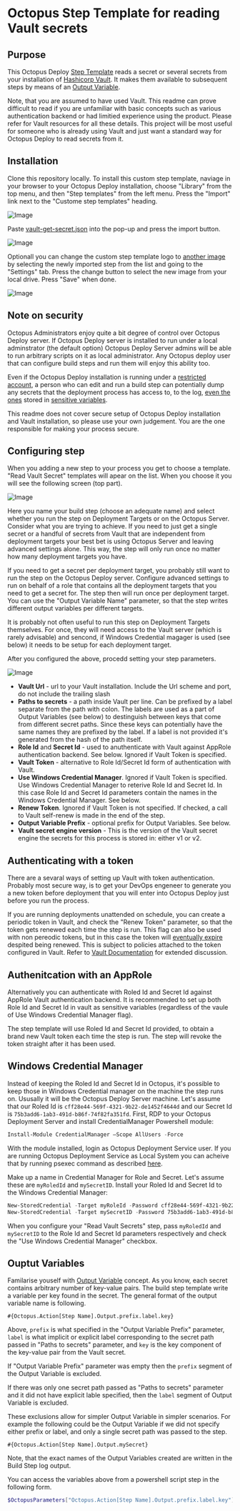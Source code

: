 # Octopus Step Template for reading Vault secrets

## Purpose

This Octopus Deploy [Step Template](https://octopus.com/docs/deploying-applications/step-templates) reads a secret or several secrets from your installation of [Hashicorp Vault](https://www.vaultproject.io). It makes them available to subsequent steps by means of an [Output Variable](https://octopus.com/docs/deploying-applications/variables/output-variables).

Note, that you are assumed to have used Vault. This readme can prove difficult to read if you are unfamiliar with basic concepts such as various authentication backend or had limitied experience using the product. Please refer for Vault resources for all these details. This project will be most useful for someone who is already using Vault and just want a standard way for Octopus Deploy to read secrets from it.

## Installation

Clone this repository locally. To install this custom step template, naviage in your browser to your Octopus Deploy installation, choose "Library" from the top menu, and then "Step templates" from the left menu. Press the "Import" link next to the "Custome step templates" heading.

![Image](images/Import1.png)

Paste [vault-get-secret.json](vault-get-secret.json) into the pop-up and press the import button.

![Image](images/Import2.png)

Optionall you can change the custom step template logo to [another image](vault.png) by selecting the newly imported step from the list and going to the "Settings" tab. Press the change button to select the new image from your local drive. Press "Save" when done.

![Image](images/ChangeLogo.png)

## Note on security

Octopus Administrators enjoy quite a bit degree of control over Octopus Deploy server. If Octopus Deploy server is installed to run under a local adminstrator (the default option) Octopus Deploy Server admins will be able to run arbitrary scripts on it as local administrator. Any Octopus deploy user that can configure build steps and run them will enjoy this ability too.

Even if the Octopus Deploy installation is running under a [restricted account](https://octopus.com/docs/installation/installing-octopus/permissions-required-for-the-octopus-windows-service), a person who can edit and run a build step can potentially dump any secrets that the deployment process has access to, to the log, [even the ones](https://www.squirrelistic.com/blog/how_to_display_value_of_sensitive_variable_in_octopus_deploy) stored in [sensitive variables](https://octopus.com/docs/deploying-applications/variables/sensitive-variables).

This readme does not cover secure setup of Octopus Deploy installation and Vault installation, so please use your own judgement. You are the one responsible for making your process secure.

## Configuring step

When you adding a new  step to your process you get to choose a template. "Read Vault Secret" templates will apear on the list. When you choose it you will see the following screen (top part).

![Image](images/CreatingStep.png)

Here you name your build step (choose an adequate name) and select whether you run the step on Deployment Targets or on the Octopus Server. Consider what you are trying to achieve. If you need to just get a single secret or a handful of secrets from Vault that are independent from deployment targets your best bet is using Octopus Server and leaving advanced settings alone. This way, the step will only run once no matter how many deployment targets you have.

If you need to get a secret per deployment target, you probably still want to run the step on the Octopus Deploy server. Configure advanced settings to run on behalf of a role that contains all the deployment targets that you need to get a secret for. The step then will run once per deployment target. You can use the "Output Variable Name" parameter, so that the step writes different output variables per different targets.

It is probably not often useful to run this step on Deployment Targets themselves. For once, they will need access to the Vault server (which is rarely advisable) and sencond, if Windows Credential magager is used (see below) it needs to be setup for each deployment target.

After you configured the above, procedd setting your step parameters.

![Image](images/StepParameters.png)

- **Vault Url** - url to your Vault installation. Include the Url scheme and port, do not include the trailing slash
- **Paths to secrets** - a path inside Vault per line. Can be prefixed by a label separate from the path with colon. The labels are used as a part of Output Variables (see below) to destinguish between keys that come from different secret paths. Since these keys can potentially have the same names they are prefixed by the label. If a label is not provided it's generated from the hash of the path itself.
- **Role Id** and **Secret Id** - used to anuthenticate with Vault against AppRole authentication backend. See below. Ignored if Vault Token is specified.
- **Vault Token** - alternative to Role Id/Secret Id form of authentication with Vault.
- **Use Windows Credential Manager**. Ignored if Vault Token is specified. Use Windows Credential Manager to reterive Role Id and Secret Id. In this case Role Id and Secret Id parameters contain the names in the Windows Credential Manager. See below.
- **Renew Token**. Ignored if Vault Token is not specified. If checked, a call to Vault self-renew is made in the end of the step.
- **Output Variable Prefix** - optional prefix for Output Variables. See below.
- **Vault secret engine version** - This is the version of the Vault secret engine the secrets for this process is stored in: either v1 or v2.

## Authenticating with a token

There are a sevaral ways of setting up Vault with token authentication. Probably most secure way, is to get your DevOps engeneer to generate you a new token before deployment that you will enter into Octopus Deploy just before you run the process.

If you are running deployments unattended on schedule, you can create a periodic token in Vault, and check the "Renew Token" parameter, so that the token gets renewed each time the step is run. This flag can also be used with non pereodic tokens, but in this case the token will [eventually expire](https://github.com/hashicorp/vault/issues/1079) despited being renewed. This is subject to policies attached to the token configured in Vault. Refer to [Vault Documentation](https://www.vaultproject.io/docs/concepts/tokens.html) for extended discussion.

## Authenitcation with an AppRole

Alternatively you can authenticate with Roled Id and Secret Id against AppRole Vault authentication backend. It is recommended to set up both Role Id and Secret Id in vault as sensitive variables (regardless of the vaule of Use Windows Credential Manager flag).

The step template will use Roled Id and Secret Id provided, to obtain a brand new Vault token each time the step is run. The step will revoke the token straight after it has been used.

## Windows Credential Manager

Instead of keeping the Roled Id and Secret Id in Octopus, it's possible to keep those in Windows Credential manager on the machine the step runs on. Ususally it will be the Octopus Deploy Server machine. Let's assume that our Roled Id is `cff28e44-569f-4321-9b22-de1452f4644d` and our Secret Id is `75b3add6-1ab3-491d-b86f-74f82fa351fd`. First, RDP to your Octopus Deployment Server and  install CredentialManager Powershell module:

```Powershell
Install-Module CredentialManager –Scope AllUsers -Force
```

With the module installed, login as Octopus Deployment Service user. If you are running Octopus Deployment Service as Local System you can acheive that by running psexec command as described [here](https://stackoverflow.com/a/78691/284111).

Make up a name in Credential Manager for Role and Secret. Let's assume these are `myRoledId` and `mySecretID`. Install your Roled Id and Secret Id to the Windows Credential Manager:

```Powershell
New-StoredCredential -Target myRoleId -Password cff28e44-569f-4321-9b22-de1452f4644d -Type Generic -Persist local
New-StoredCredential -Target mySecretID -Password 75b3add6-1ab3-491d-b86f-74f82fa351fd -Type Generic -Persist local
```

When you configure your "Read Vault Secrets" step, pass `myRoledId` and `mySecretID` to the Role Id and Secret Id parameters respectively and check the "Use Windows Credential Manager" checkbox.

## Ouptut Variables

Familarise youself with [Output Variable](https://octopus.com/docs/deploying-applications/variables/output-variables) concept. As you know, each secret contains arbitrary number of key-value pairs. The build step template write a variable per key found in the secret. The general format of the output variable name is following.

```text
#{Octopus.Action[Step Name].Output.prefix.label.key}
```

Above, `prefix` is what specified in the "Output Variable Prefix" parameter, `label` is what implicit or explicit label corresponding to the secret path passed in "Paths to secrets" parameter, and `key` is the key component of the key-value pair from the Vault secret.

If "Output Variable Prefix" parameter was empty then the `prefix` segment of the Output Variable is excluded.

If there was only one secret path passed as "Paths to secrets" parameter and it did not have explicit lable specified, then the `label` segment of Output Variable is excluded.

These exclusions allow for simpler Output Variable in simpler scenarios. For example the following could be the Output Variable if we did not specify either prefix or label, and only a single secret path was passed to the step.

```text
#{Octopus.Action[Step Name].Output.mySecret}
```

Note, that the exact names of the Output Variables created are written in the Build Step log output.

You can access the variables above from a powershell script step in the following form.

```Powershell
$OctopusParameters["Octopus.Action[Step Name].Output.prefix.label.key"]
```
